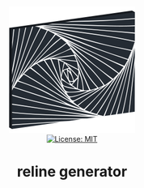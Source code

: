 <p align="center">
    <img src="https://raw.githubusercontent.com/plurid/reline/master/about/identity/reline-logo.png" height="250px">
    <br />
    <a target="_blank" href="https://github.com/plurid/reline/blob/master/LICENSE">
        <img src="https://img.shields.io/badge/license-MIT-blue.svg?colorB=1380C3&style=for-the-badge" alt="License: MIT">
    </a>
</p>


<h1 align="center">
    reline generator
</h1>
